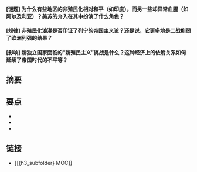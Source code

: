 #### [谜题] 为什么有些地区的非殖民化相对和平（如印度），而另一些却异常血腥（如阿尔及利亚）？美苏的介入在其中扮演了什么角色？


#### [规律] 非殖民化浪潮是否印证了列宁的帝国主义论？还是说，它更多地是二战削弱了欧洲列强的结果？


#### [影响] 新独立国家面临的“新殖民主义”挑战是什么？这种经济上的依附关系如何延续了帝国时代的不平等？


## 摘要


## 要点

- 
- 
- 

## 链接

- [[{h3_subfolder} MOC]]
